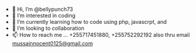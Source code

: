 - 👋 Hi, I’m @bellypunch73
- 👀 I’m interested in coding  
- 🌱 I’m currently learning how to code using php, javascrpt, and 
- 💞️ I’m looking to collaboration
- 📫 How to reach me ... +255717451880, +255752292192 also thru email mussainnocent0125@gmail.com

<!---
bellypunch73/bellypunch73 is a ✨ special ✨ repository because its `README.md` (this file) appears on your GitHub profile.
You can click the Preview link to take a look at your changes.
--->
